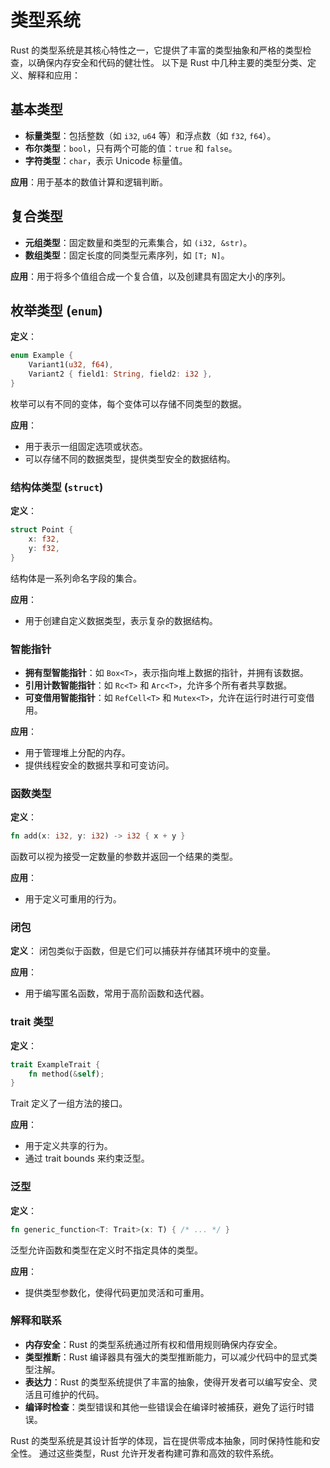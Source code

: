 # 类型系统

Rust 的类型系统是其核心特性之一，它提供了丰富的类型抽象和严格的类型检查，以确保内存安全和代码的健壮性。
以下是 Rust 中几种主要的类型分类、定义、解释和应用：

## 基本类型

- **标量类型**：包括整数（如 `i32`, `u64` 等）和浮点数（如 `f32`, `f64`）。
- **布尔类型**：`bool`，只有两个可能的值：`true` 和 `false`。
- **字符类型**：`char`，表示 Unicode 标量值。

**应用**：用于基本的数值计算和逻辑判断。

## 复合类型

- **元组类型**：固定数量和类型的元素集合，如 `(i32, &str)`。
- **数组类型**：固定长度的同类型元素序列，如 `[T; N]`。

**应用**：用于将多个值组合成一个复合值，以及创建具有固定大小的序列。

## 枚举类型 (`enum`)

**定义**：

```rust
enum Example {
    Variant1(u32, f64),
    Variant2 { field1: String, field2: i32 },
}

```

枚举可以有不同的变体，每个变体可以存储不同类型的数据。

**应用**：

- 用于表示一组固定选项或状态。
- 可以存储不同的数据类型，提供类型安全的数据结构。

### 结构体类型 (`struct`)

**定义**：

```rust
struct Point {
    x: f32,
    y: f32,
}

```

结构体是一系列命名字段的集合。

**应用**：

- 用于创建自定义数据类型，表示复杂的数据结构。

### 智能指针

- **拥有型智能指针**：如 `Box<T>`，表示指向堆上数据的指针，并拥有该数据。
- **引用计数智能指针**：如 `Rc<T>` 和 `Arc<T>`，允许多个所有者共享数据。
- **可变借用智能指针**：如 `RefCell<T>` 和 `Mutex<T>`，允许在运行时进行可变借用。

**应用**：

- 用于管理堆上分配的内存。
- 提供线程安全的数据共享和可变访问。

### 函数类型

**定义**：

```rust
fn add(x: i32, y: i32) -> i32 { x + y }

```

函数可以视为接受一定数量的参数并返回一个结果的类型。

**应用**：

- 用于定义可重用的行为。

### 闭包

**定义**：
闭包类似于函数，但是它们可以捕获并存储其环境中的变量。

**应用**：

- 用于编写匿名函数，常用于高阶函数和迭代器。

### trait 类型

**定义**：

```rust
trait ExampleTrait {
    fn method(&self);
}

```

Trait 定义了一组方法的接口。

**应用**：

- 用于定义共享的行为。
- 通过 trait bounds 来约束泛型。

### 泛型

**定义**：

```rust
fn generic_function<T: Trait>(x: T) { /* ... */ }

```

泛型允许函数和类型在定义时不指定具体的类型。

**应用**：

- 提供类型参数化，使得代码更加灵活和可重用。

### 解释和联系

- **内存安全**：Rust 的类型系统通过所有权和借用规则确保内存安全。
- **类型推断**：Rust 编译器具有强大的类型推断能力，可以减少代码中的显式类型注解。
- **表达力**：Rust 的类型系统提供了丰富的抽象，使得开发者可以编写安全、灵活且可维护的代码。
- **编译时检查**：类型错误和其他一些错误会在编译时被捕获，避免了运行时错误。

Rust 的类型系统是其设计哲学的体现，旨在提供零成本抽象，同时保持性能和安全性。
通过这些类型，Rust 允许开发者构建可靠和高效的软件系统。
